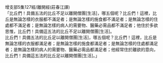 增支部5集127經/離開經(莊春江譯)  
「比丘們！具備五法的比丘不足以離開僧團[生活]，哪五個呢？比丘們！這裡，比丘是無論怎樣的衣服都不滿足者；是無論怎樣的施食都不滿足者；是無論怎樣的住處都不滿足者；是無論怎樣的病人的需要物、醫藥必需品都不滿足者；他住於多欲思惟，比丘們！具備這五法的比丘不足以離開僧團[生活]。  
比丘們！具備五法的比丘足以離開僧團[生活]，哪五個呢？比丘們！這裡，比丘是無論怎樣的衣服都滿足者；是無論怎樣的施食都滿足者；是無論怎樣的住處都滿足者；是無論怎樣的病人的需要物、醫藥必需品都滿足者；他經常住於離欲的意向，比丘們！具備這五法的比丘足以離開僧團[生活]。」  
  
  
